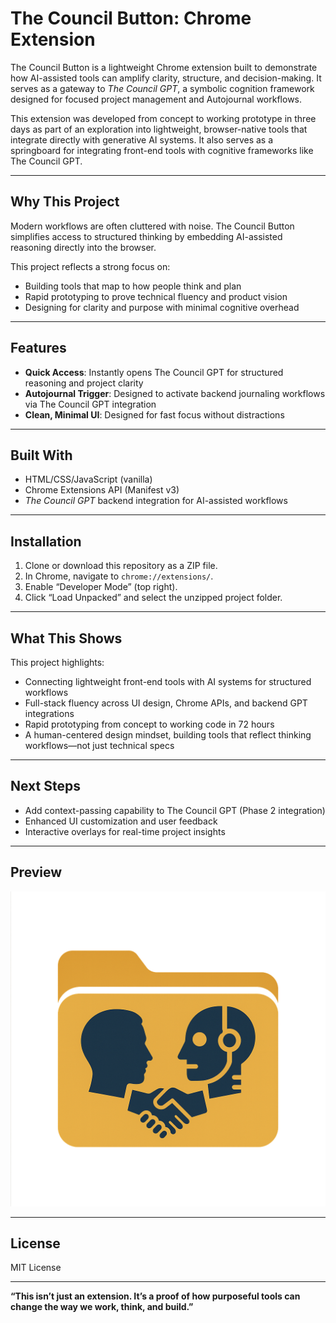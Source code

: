 # The Council Button: Chrome Extension

The Council Button is a lightweight Chrome extension built to demonstrate how AI-assisted tools can amplify clarity, structure, and decision-making. It serves as a gateway to *The Council GPT*, a symbolic cognition framework designed for focused project management and Autojournal workflows.

This extension was developed from concept to working prototype in three days as part of an exploration into lightweight, browser-native tools that integrate directly with generative AI systems. It also serves as a springboard for integrating front-end tools with cognitive frameworks like The Council GPT.

---

## Why This Project

Modern workflows are often cluttered with noise. The Council Button simplifies access to structured thinking by embedding AI-assisted reasoning directly into the browser.

This project reflects a strong focus on:
- Building tools that map to how people think and plan
- Rapid prototyping to prove technical fluency and product vision
- Designing for clarity and purpose with minimal cognitive overhead

---

## Features

- **Quick Access**: Instantly opens The Council GPT for structured reasoning and project clarity
- **Autojournal Trigger**: Designed to activate backend journaling workflows via The Council GPT integration
- **Clean, Minimal UI**: Designed for fast focus without distractions

---

## Built With

- HTML/CSS/JavaScript (vanilla)
- Chrome Extensions API (Manifest v3)
- *The Council GPT* backend integration for AI-assisted workflows

---

## Installation

1. Clone or download this repository as a ZIP file.
2. In Chrome, navigate to `chrome://extensions/`.
3. Enable “Developer Mode” (top right).
4. Click “Load Unpacked” and select the unzipped project folder.

---

## What This Shows

This project highlights:
- Connecting lightweight front-end tools with AI systems for structured workflows
- Full-stack fluency across UI design, Chrome APIs, and backend GPT integrations
- Rapid prototyping from concept to working code in 72 hours
- A human-centered design mindset, building tools that reflect thinking workflows—not just technical specs

---

## Next Steps

- Add context-passing capability to The Council GPT (Phase 2 integration)
- Enhanced UI customization and user feedback
- Interactive overlays for real-time project insights

---

## Preview

![The Council Button UI](assets/screenshots/icon.png)

---

## License

MIT License

---

**“This isn’t just an extension. It’s a proof of how purposeful tools can change the way we work, think, and build.”**
